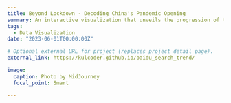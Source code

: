 ```yaml
---
title: Beyond Lockdown - Decoding China's Pandemic Opening
summary: An interactive visualization that unveils the progression of the pandemic using search engine data, following the cessation of official data releases.
tags:
  - Data Visualization
date: "2023-06-01T00:00:00Z"

# Optional external URL for project (replaces project detail page).
external_link: https://kulcoder.github.io/baidu_search_trend/

image:
  caption: Photo by MidJourney
  focal_point: Smart

---
```

